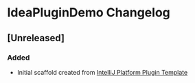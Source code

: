 <!-- Keep a Changelog guide -> https://keepachangelog.com -->

# IdeaPluginDemo Changelog

## [Unreleased]
### Added
- Initial scaffold created from [IntelliJ Platform Plugin Template](https://github.com/JetBrains/intellij-platform-plugin-template)
